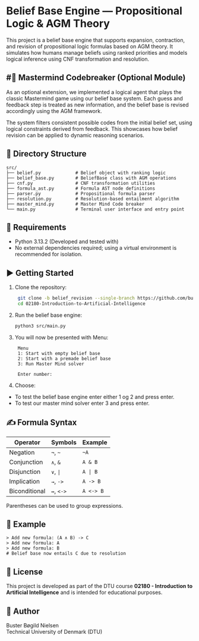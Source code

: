 
# Belief Base Engine — Propositional Logic & AGM Theory

This project is a belief base engine that supports expansion, contraction, and revision of propositional logic formulas based on AGM theory. It simulates how humans manage beliefs using ranked priorities and models logical inference using CNF transformation and resolution.

#🧠 Mastermind Codebreaker (Optional Module)
-------------------------------------------
As an optional extension, we implemented a logical agent that plays the classic Mastermind game using our belief base system. Each guess and feedback step is treated as new information, and the belief base is revised accordingly using the AGM framework.

The system filters consistent possible codes from the initial belief set, using logical constraints derived from feedback. This showcases how belief revision can be applied to dynamic reasoning scenarios.

## 📂 Directory Structure

```
src/
├── belief.py             # Belief object with ranking logic
├── belief_base.py        # BeliefBase class with AGM operations
├── cnf.py                # CNF transformation utilities
├── formula_ast.py        # Formula AST node definitions
├── parser.py             # Propositional formula parser
├── resolution.py         # Resolution-based entailment algorithm
├── master_mind.py        # Master Mind Code breaker
└── main.py               # Terminal user interface and entry point
```

## 🚀 Requirements 

- Python 3.13.2 (Developed and tested with)
- No external dependencies required; using a virtual environment is recommended for isolation.

## ▶️ Getting Started

1. Clone the repository:
   ```bash
    git clone -b belief_revision --single-branch https://github.com/busterbn/02180-Introduction-to-Artificial-Intelligence.git
    cd 02180-Introduction-to-Artificial-Intelligence
   ```

2. Run the belief base engine:
   ```bash
   python3 src/main.py
   ```

3. You will now be presented with Menu:
   ```
    Menu
    1: Start with empty belief base
    2: Start with a premade belief base
    3: Run Master Mind solver

    Enter number: 
    ```

4. Choose:
- To test the belief base engine enter either 1 og 2 and press enter.
- To test our master mind solver enter 3 and press enter.

## ✍️ Formula Syntax

| Operator        | Symbols      | Example            |
|----------------|--------------|--------------------|
| Negation        | `¬`, `~`     | `~A`               |
| Conjunction     | `∧`, `&`     | `A & B`            |
| Disjunction     | `∨`, `\|`     | `A \| B`           |
| Implication     | `→`, `->`    | `A -> B`           |
| Biconditional   | `↔`, `<->`   | `A <-> B`          |

Parentheses can be used to group expressions.

## 🔬 Example

```text
> Add new formula: (A ∧ B) -> C
> Add new formula: A
> Add new formula: B
# Belief base now entails C due to resolution
```

## 📄 License

This project is developed as part of the DTU course **02180 - Introduction to Artificial Intelligence** and is intended for educational purposes.

## 👤 Author

Buster Bøgild Nielsen  
Technical University of Denmark (DTU)
